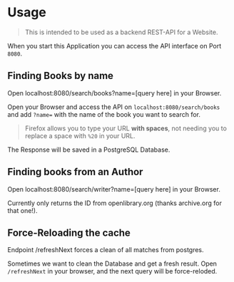 # Usage

> This is intended to be used as a backend REST-API for a Website.

When you start this Application you can access the API interface on Port ``8080``.

## Finding Books by name

<tldr>
    <p>Open <shortcut>localhost:8080/search/books?name=[query here]</shortcut> in your Browser.</p>
</tldr>

Open your Browser and access the API on ``localhost:8080/search/books`` and add ``?name=`` with the name of the book you want to search for.

> Firefox allows you to type your URL **with spaces**, not needing you to replace a space with ``%20`` in your URL.

The Response will be saved in a PostgreSQL Database.

## Finding books from an Author

<tldr>
    <p>Open <shortcut>localhost:8080/search/writer?name=[query here]</shortcut> in your Browser.</p>
</tldr>

Currently only returns the ID from openlibrary.org (thanks archive.org for that one!).

## Force-Reloading the cache

<tldr>
    <p>Endpoint <shortcut>/refreshNext</shortcut> forces a clean of all matches from postgres.</p>
</tldr>

Sometimes we want to clean the Database and get a fresh result. Open ``/refreshNext`` in your browser, and the next query will be force-reloded.
